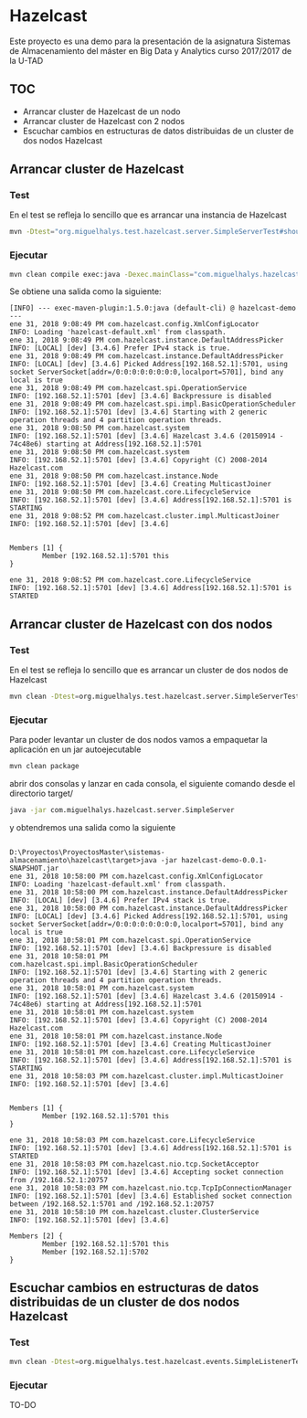 # Hazelcast

Este proyecto es una demo para la presentación de la asignatura Sistemas de Almacenamiento del máster en Big Data y Analytics curso 2017/2017 de la U-TAD


## TOC

+ Arrancar cluster de Hazelcast de un nodo
+ Arrancar cluster de Hazelcast con 2 nodos
+ Escuchar cambios en estructuras de datos distribuidas de un cluster de dos nodos Hazelcast





## Arrancar cluster de Hazelcast

### Test

En el test se refleja lo sencillo que es arrancar una instancia de Hazelcast

``` bash
mvn -Dtest="org.miguelhalys.test.hazelcast.server.SimpleServerTest#shouldBootUp" test
```


### Ejecutar 

``` bash
mvn clean compile exec:java -Dexec.mainClass="com.miguelhalys.hazelcast.server.SimpleServer"
```

Se obtiene una salida como la siguiente:

```
[INFO] --- exec-maven-plugin:1.5.0:java (default-cli) @ hazelcast-demo ---
ene 31, 2018 9:08:49 PM com.hazelcast.config.XmlConfigLocator
INFO: Loading 'hazelcast-default.xml' from classpath.
ene 31, 2018 9:08:49 PM com.hazelcast.instance.DefaultAddressPicker
INFO: [LOCAL] [dev] [3.4.6] Prefer IPv4 stack is true.
ene 31, 2018 9:08:49 PM com.hazelcast.instance.DefaultAddressPicker
INFO: [LOCAL] [dev] [3.4.6] Picked Address[192.168.52.1]:5701, using socket ServerSocket[addr=/0:0:0:0:0:0:0:0,localport=5701], bind any local is true
ene 31, 2018 9:08:49 PM com.hazelcast.spi.OperationService
INFO: [192.168.52.1]:5701 [dev] [3.4.6] Backpressure is disabled
ene 31, 2018 9:08:49 PM com.hazelcast.spi.impl.BasicOperationScheduler
INFO: [192.168.52.1]:5701 [dev] [3.4.6] Starting with 2 generic operation threads and 4 partition operation threads.
ene 31, 2018 9:08:50 PM com.hazelcast.system
INFO: [192.168.52.1]:5701 [dev] [3.4.6] Hazelcast 3.4.6 (20150914 - 74c48e6) starting at Address[192.168.52.1]:5701
ene 31, 2018 9:08:50 PM com.hazelcast.system
INFO: [192.168.52.1]:5701 [dev] [3.4.6] Copyright (C) 2008-2014 Hazelcast.com
ene 31, 2018 9:08:50 PM com.hazelcast.instance.Node
INFO: [192.168.52.1]:5701 [dev] [3.4.6] Creating MulticastJoiner
ene 31, 2018 9:08:50 PM com.hazelcast.core.LifecycleService
INFO: [192.168.52.1]:5701 [dev] [3.4.6] Address[192.168.52.1]:5701 is STARTING
ene 31, 2018 9:08:52 PM com.hazelcast.cluster.impl.MulticastJoiner
INFO: [192.168.52.1]:5701 [dev] [3.4.6]


Members [1] {
        Member [192.168.52.1]:5701 this
}

ene 31, 2018 9:08:52 PM com.hazelcast.core.LifecycleService
INFO: [192.168.52.1]:5701 [dev] [3.4.6] Address[192.168.52.1]:5701 is STARTED
```

## Arrancar cluster de Hazelcast con dos nodos

### Test

En el test se refleja lo sencillo que es arrancar un cluster de dos nodos de Hazelcast

``` bash
mvn clean -Dtest=org.miguelhalys.test.hazelcast.server.SimpleServerTest#shouldBootUpTwoInstances test
```

### Ejecutar

Para poder levantar un cluster de dos nodos vamos a empaquetar la aplicación en un jar autoejecutable

``` bash
mvn clean package
```

abrir dos consolas y lanzar en cada consola, el siguiente comando desde el directorio target/

``` bash
java -jar com.miguelhalys.hazelcast.server.SimpleServer
```

y obtendremos una salida como la siguiente
```

D:\Proyectos\ProyectosMaster\sistemas-almacenamiento\hazelcast\target>java -jar hazelcast-demo-0.0.1-SNAPSHOT.jar
ene 31, 2018 10:58:00 PM com.hazelcast.config.XmlConfigLocator
INFO: Loading 'hazelcast-default.xml' from classpath.
ene 31, 2018 10:58:00 PM com.hazelcast.instance.DefaultAddressPicker
INFO: [LOCAL] [dev] [3.4.6] Prefer IPv4 stack is true.
ene 31, 2018 10:58:00 PM com.hazelcast.instance.DefaultAddressPicker
INFO: [LOCAL] [dev] [3.4.6] Picked Address[192.168.52.1]:5701, using socket ServerSocket[addr=/0:0:0:0:0:0:0:0,localport=5701], bind any local is true
ene 31, 2018 10:58:01 PM com.hazelcast.spi.OperationService
INFO: [192.168.52.1]:5701 [dev] [3.4.6] Backpressure is disabled
ene 31, 2018 10:58:01 PM com.hazelcast.spi.impl.BasicOperationScheduler
INFO: [192.168.52.1]:5701 [dev] [3.4.6] Starting with 2 generic operation threads and 4 partition operation threads.
ene 31, 2018 10:58:01 PM com.hazelcast.system
INFO: [192.168.52.1]:5701 [dev] [3.4.6] Hazelcast 3.4.6 (20150914 - 74c48e6) starting at Address[192.168.52.1]:5701
ene 31, 2018 10:58:01 PM com.hazelcast.system
INFO: [192.168.52.1]:5701 [dev] [3.4.6] Copyright (C) 2008-2014 Hazelcast.com
ene 31, 2018 10:58:01 PM com.hazelcast.instance.Node
INFO: [192.168.52.1]:5701 [dev] [3.4.6] Creating MulticastJoiner
ene 31, 2018 10:58:01 PM com.hazelcast.core.LifecycleService
INFO: [192.168.52.1]:5701 [dev] [3.4.6] Address[192.168.52.1]:5701 is STARTING
ene 31, 2018 10:58:03 PM com.hazelcast.cluster.impl.MulticastJoiner
INFO: [192.168.52.1]:5701 [dev] [3.4.6]


Members [1] {
        Member [192.168.52.1]:5701 this
}

ene 31, 2018 10:58:03 PM com.hazelcast.core.LifecycleService
INFO: [192.168.52.1]:5701 [dev] [3.4.6] Address[192.168.52.1]:5701 is STARTED
ene 31, 2018 10:58:03 PM com.hazelcast.nio.tcp.SocketAcceptor
INFO: [192.168.52.1]:5701 [dev] [3.4.6] Accepting socket connection from /192.168.52.1:20757
ene 31, 2018 10:58:03 PM com.hazelcast.nio.tcp.TcpIpConnectionManager
INFO: [192.168.52.1]:5701 [dev] [3.4.6] Established socket connection between /192.168.52.1:5701 and /192.168.52.1:20757
ene 31, 2018 10:58:10 PM com.hazelcast.cluster.ClusterService
INFO: [192.168.52.1]:5701 [dev] [3.4.6]

Members [2] {
        Member [192.168.52.1]:5701 this
        Member [192.168.52.1]:5702
}
```

## Escuchar cambios en estructuras de datos distribuidas de un cluster de dos nodos Hazelcast

### Test

``` bash
mvn clean -Dtest=org.miguelhalys.test.hazelcast.events.SimpleListenerTest#listenToChanges test
```

### Ejecutar

TO-DO


